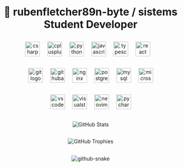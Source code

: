 <h1 align="center">🐉 rubenfletcher89n-byte / sistems Student Developer</h1>

##

<div align="center">
 <img src="https://skillicons.dev/icons?i=cs" height="40" alt="csharp logo" />
 <img width="12" />
 <img src="https://skillicons.dev/icons?i=cpp" height="40" alt="cplusplus logo" />
 <img width="12" />
 <img src="https://skillicons.dev/icons?i=py" height="40" alt="python logo" />
 <img width="12" />
 <img src="https://skillicons.dev/icons?i=js" height="40" alt="javascript logo" />
 <img width="12" />
 <img src="https://skillicons.dev/icons?i=ts" height="40" alt="typescript logo" />
 <img width="12" />
 <img src="https://skillicons.dev/icons?i=react" height="40" alt="react logo" />
 <img width="12" />
</div>

##

<div align="center">
 <img src="https://skillicons.dev/icons?i=git" height="40" alt="git logo" />
 <img width="12" />
 <img src="https://skillicons.dev/icons?i=githubactions" height="40" alt="githubactions logo" />
 <img width="12" />
 <img src="https://skillicons.dev/icons?i=nginx" height="40" alt="nginx logo" />
 <img width="12" />
 <img src="https://skillicons.dev/icons?i=postgres" height="40" alt="postgresql logo" />
 <img width="12" />
 <img src="https://skillicons.dev/icons?i=mysql" height="40" alt="mysql logo" />
 <img width="12" />
 <img src="https://cdn.jsdelivr.net/gh/devicons/devicon/icons/microsoftsqlserver/microsoftsqlserver-plain.svg" height="40" alt="microsoftsqlserver logo" />
</div>

##

<div align="center">
 <img src="https://skillicons.dev/icons?i=vscode" height="40" alt="vscode logo" />
 <img width="12" />
 <img src="https://skillicons.dev/icons?i=visualstudio" height="40" alt="visualstudio logo" />
 <img width="12" />
 <img src="https://skillicons.dev/icons?i=neovim" height="40" alt="neovim logo" />
 <img width="12" />
 <img src="https://cdn.jsdelivr.net/gh/devicons/devicon/icons/pycharm/pycharm-original.svg" height="40" alt="pycharm logo" />
</div>

##

<p align="center">
 <img src="https://github-readme-stats.vercel.app/api?username=rubenfletcher89n-byte&theme=tokyonight&show_icons=true&hide_border=true&locale=es" alt="GitHub Stats" />
</p>

##

<p align="center">
 <img src="https://github-profile-trophy.vercel.app/?username=rubenfletcher89n-byte&theme=radical&no-frame=true&no-bg=true&margin-w=4" alt="GitHub Trophies" />
</p>

##

<p align="center">
  <picture>
    <source media="(prefers-color-scheme: dark)" srcset="https://raw.githubusercontent.com/rubenfletcher89n-byte/rubenfletcher89n-byte/refs/heads/output/github-contribution-grid-snake-dark.svg" />
    <source media="(prefers-color-scheme: light)" srcset="https://raw.githubusercontent.com/rubenfletcher89n-byte/rubenfletcher89n-byte/refs/heads/output/github-contribution-grid-snake.svg" />
    <img alt="github-snake" src="https://raw.githubusercontent.com/rubenfletcher89n-byte/rubenfletcher89n-byte/refs/heads/output/github-contribution-grid-snake.svg" />
  </picture>
</p>

